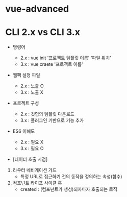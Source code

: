 # vue-advanced

# CLI 2.x vs CLI 3.x
* 명령어
  - 2.x : vue init '프로젝트 템플릿 이름' '파일 위치'
  - 3.x : vue craete '프로젝트 이름'

* 웹팩 설정 파일
   - 2.x : 노출 O
   - 3.x : 노출 X

* 프로젝트 구성
   - 2.x : 깃헙의 템플릿 다운로드
   - 3.x : 플러그인 기반으로 기능 추가

* ES6 이해도
   - 2.x : 필요 X
   - 3.x : 필요 O

* [데이터 호출 시점]
1. 라우터 네비게이션 가드
   - 특정 URL로 접근하기 전의 동작을 정의하는 속성(함수)
2. 컴포넌트 라이프 사이클 훅 <br>
   - created : (컴포넌트가 생성)되자마자 호출되는 로직
